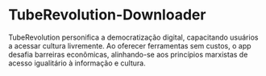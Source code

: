 # TubeRevolution-Downloader
TubeRevolution personifica a democratização digital, capacitando usuários a acessar cultura livremente. Ao oferecer ferramentas sem custos, o app desafia barreiras econômicas, alinhando-se aos princípios marxistas de acesso igualitário à informação e cultura.
